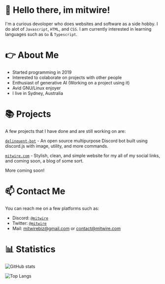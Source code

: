 # 👋 Hello there, im mitwire! 
I'm a curious devoloper who does websites and software as a side hobby. I do alot of `Javascript`, `HTML`, and `CSS`. I am currently interested in learning languages such as `Go` & `Typescript`.
# 👉 About Me
+ Started programming in 2019
+ Interested to colaborate on projects with other people
+ Enthusiast of generative AI (Working on a project using it)
+ Avid GNU/Linux enjoyer
+ I live in Sydney, Australia
# 📚 Projects
A few projects that I have done and are still working on are:

[`delinquent-bot`](https://github.com/mitwire/delinquent-bot) - An open source multipurpose Discord bot built using discord.js with image, utility, and more commands.

[`mitwire.com`](https://github.com/mitwire/mitwire.com) - Stylish, clean, and simple website for my all of my social links, and coming soon, a blog of some sort.

More coming soon!


# 📫 Contact Me
You can reach me on a few platforms such as:
- Discord: [`@mitwire`](https://discordapp.com/users/629358391877435412)
- Twitter: [`@mitwire`](https://twitter.com/mitwire)
- Mail: mitwirebiz@gmail.com or contact@mitwire.com

# 📊 Statistics
![GitHub stats](https://github-readme-stats.vercel.app/api?username=mitwire&show_icons=true&theme=radical)

 ![Top Langs](https://github-readme-stats.vercel.app/api/top-langs/?username=mitwire&theme=radical)
 
 <img src="https://komarev.com/ghpvc/?username=mitwire" alt="" align="center" />




